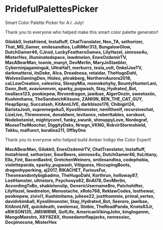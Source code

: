 # PridefulPalettesPicker
Smart Color Palette Picker for A.I. July!


Thank you to everyone who helped make this smart color palette generator!

**Gilokk0, Instafriend, Instafluff, ChatTranslator, Neo_TA, sethorizer, That_MS_Gamer, smilesandtea, LuRiMer313, BungalowGlow, DutchGamer46, CJnxd, LuckyFeathersGames, LilyHazel, simrose4u, MisterHex, illuminatedspace, lewdmelon, EnesOzdemirTV, MacABearMan, toonie_manyt, DevMerlin, MaryJoStaebler, Cyberninjagaminguk, UltraHal1, merkurrz, tesla_volt, OnkelJoeTV, darkmatterai, itsDeke, Alca, Dreadoosa, rotaidar, TheHugoDahl, WolvesGamingDen, Hisleo, phrakberg, NorthernAurora2018, caLLowCreation, celesrina, SIeepyMia, momokohyhy, BountyHunterLani, Dann_Bott, avavionmvm, sparky_pugwash, Stay_Hydrated_Bot, twallace123, pookiepew, Rivverdragon, jawibae, AlgerOnzin, sweetoxiin, Kushimitama, TheSandwichKitsune, ZANI0N, BEN_THE_CAT_GUY, HeapSpray, Succatash, KitAnnLIVE, darkblaze176, Chibigirl24, BaristaJosh, supremegoku5, Kyoslilmonster, neniltheelf, recursivechat, LizeLive, Thrennenne, donaldwm, levitance, roberttables, sorskoot, Nodebotanist, mightycore1, funky_swunk, shmuppyLove, Nordegraf, MooseTheMoocher, DiggityDeks, Nrwgn_VKNG, RokvirStormshield, Tekku, malfunct, koralina211, 0ffby0ne**

Thank you to everyone who helped build Amber Indigo the Color Expert!

**MacABearMan, Gilokk0, EnesOzdemirTV, ChatTranslator, Instafluff, Instafriend, sethorizer, SourBeers, simrose4u, DutchGamer46, ItsLittany, Ella_Fint, BaconBastrd, GretchenWeiners, smilesandtea, codephobia, violettepanda, sparky_pugwash, Vitiguess, HiccupingBoots, dragonhyperking, aj2017, RIKACHET, FuriousFur, Theoneandonlybigbadmo, TheHugoDahl, Korthrun, holloway87, LostHamster, ultristors, Psychosys82, BnAl78, DevMerlin, AccordingToBo, shakletonslip, GenericUsernameBro, Patchshifter, LilyHazel, lewdmelon, Monostache, xRolo768, ReklawCodes, losthewar, pookiepew, zivivi1, Kushimitama, julieee22, justthommie, primal_vertex, davidvkimball, Kyoslilmonster, Stay_Hydrated_Bot, Seeroro, jawibae, KitAnnLIVE, quickdeath, swolemaz, Stobie, TheReadPanda, Knots83Jr, eRIKSON135, JMSWRNR, QofLife, AmericanVikingJohn, kinglogannn, MangoMaestro, X8Y8Z8X, thosedamnflapjacks, nemessisc, Docpinecone, MisterHex**
